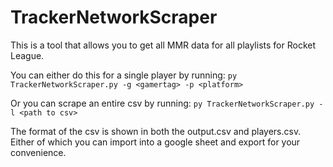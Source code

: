 # TrackerNetworkScraper

This is a tool that allows you to get all MMR data for all playlists for Rocket League.

You can either do this for a single player by running: ```py TrackerNetworkScraper.py -g <gamertag> -p <platform>```

Or you can scrape an entire csv by running: ```py TrackerNetworkScraper.py -l <path to csv>```

The format of the csv is shown in both the output.csv and players.csv. Either of which you can import into a google sheet and export for your convenience.
